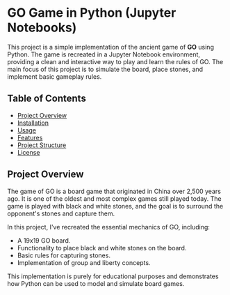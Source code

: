 # GO Game in Python (Jupyter Notebooks)

This project is a simple implementation of the ancient game of **GO** using Python. The game is recreated in a Jupyter Notebook environment, providing a clean and interactive way to play and learn the rules of GO. The main focus of this project is to simulate the board, place stones, and implement basic gameplay rules.

## Table of Contents

- [Project Overview](#project-overview)
- [Installation](#installation)
- [Usage](#usage)
- [Features](#features)
- [Project Structure](#project-structure)
- [License](#license)

## Project Overview

The game of GO is a board game that originated in China over 2,500 years ago. It is one of the oldest and most complex games still played today. The game is played with black and white stones, and the goal is to surround the opponent's stones and capture them.

In this project, I've recreated the essential mechanics of GO, including:

- A 19x19 GO board.
- Functionality to place black and white stones on the board.
- Basic rules for capturing stones.
- Implementation of group and liberty concepts.

This implementation is purely for educational purposes and demonstrates how Python can be used to model and simulate board games.

